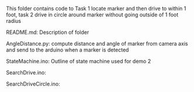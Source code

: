 This folder contains code to Task 1 locate marker and then drive to within 1 foot, task 2 drive in circle around marker without going outside of 1 foot radius

README.md: Description of folder

AngleDistance.py: compute distance and angle of marker from camera axis and send to the arduino when a marker is detected

StateMachine.ino: Outline of state machine used for demo 2

SearchDrive.ino:

SearchDriveCircle.ino: